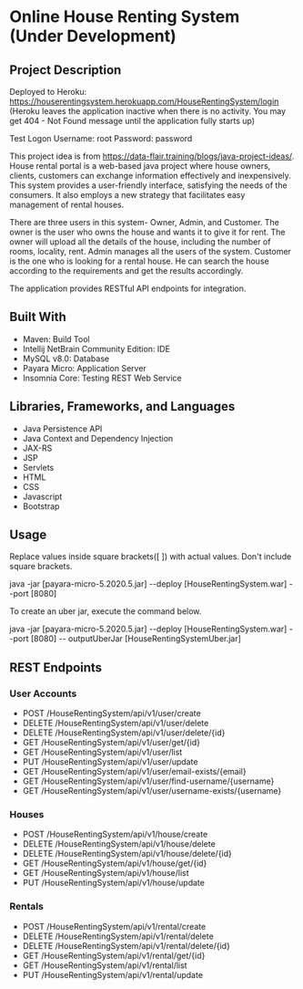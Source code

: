 # Online House Renting System (Under Development)
## Project Description

Deployed to Heroku: https://houserentingsystem.herokuapp.com/HouseRentingSystem/login
(Heroku leaves the application inactive when there is no activity. You may get
404 - Not Found message until the application fully starts up)

Test Logon
Username: root
Password: password

This project idea is from
https://data-flair.training/blogs/java-project-ideas/.
House rental portal is a web-based java project
where house owners, clients, customers can exchange
information effectively and inexpensively.
This system provides a user-friendly interface,
satisfying the needs of the consumers. It also employs a
new strategy that facilitates easy management of rental houses.

There are three users in this system- Owner, Admin, and Customer.
The owner is the user who owns the house and wants it to give it
for rent. The owner will upload all the details of the house,
including the number of rooms, locality, rent. Admin manages all
the users of the system. Customer is the one who is looking for
a rental house. He can search the house according to the
requirements and get the results accordingly.

The application provides RESTful API endpoints for integration.

## Built With
* Maven: Build Tool
* Intellij NetBrain Community Edition: IDE
* MySQL v8.0: Database
* Payara Micro: Application Server
* Insomnia Core: Testing REST Web Service

## Libraries, Frameworks, and Languages
* Java Persistence API
* Java Context and Dependency Injection
* JAX-RS
* JSP
* Servlets
* HTML
* CSS
* Javascript
* Bootstrap

## Usage
Replace values inside square brackets([ ]) with actual values. Don't include square brackets.

java -jar [payara-micro-5.2020.5.jar] --deploy [HouseRentingSystem.war] --port [8080]

To create an uber jar, execute the command below.

java -jar [payara-micro-5.2020.5.jar] --deploy [HouseRentingSystem.war] --port [8080]
-- outputUberJar [HouseRentingSystemUber.jar]

## REST Endpoints

### User Accounts
* POST    /HouseRentingSystem/api/v1/user/create
* DELETE  /HouseRentingSystem/api/v1/user/delete
* DELETE  /HouseRentingSystem/api/v1/user/delete/{id}
* GET     /HouseRentingSystem/api/v1/user/get/{id}
* GET     /HouseRentingSystem/api/v1/user/list
* PUT     /HouseRentingSystem/api/v1/user/update
* GET     /HouseRentingSystem/api/v1/user/email-exists/{email}
* GET     /HouseRentingSystem/api/v1/user/find-username/{username}
* GET     /HouseRentingSystem/api/v1/user/username-exists/{username}

### Houses
* POST    /HouseRentingSystem/api/v1/house/create
* DELETE  /HouseRentingSystem/api/v1/house/delete
* DELETE  /HouseRentingSystem/api/v1/house/delete/{id}
* GET     /HouseRentingSystem/api/v1/house/get/{id}
* GET     /HouseRentingSystem/api/v1/house/list
* PUT     /HouseRentingSystem/api/v1/house/update

### Rentals
* POST    /HouseRentingSystem/api/v1/rental/create
* DELETE  /HouseRentingSystem/api/v1/rental/delete
* DELETE  /HouseRentingSystem/api/v1/rental/delete/{id}
* GET     /HouseRentingSystem/api/v1/rental/get/{id}
* GET     /HouseRentingSystem/api/v1/rental/list
* PUT     /HouseRentingSystem/api/v1/rental/update